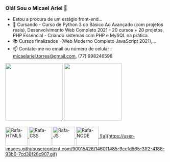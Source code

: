 ### Olá! Sou o Micael Ariel 👋
- Estou a procura de um estágio front-end...
- 🌱 Cursando - Curso de Python 3 do Básico Ao Avançado (com projetos reais), Desenvolvimento Web Completo 2021 - 20 cursos + 20 projetos, PHP Essencial - Criando sistemas com PHP e MySQL na prática.
- 📚 Cursos finalizados -(Web Moderno Completo JavaScript 2021),...
- 📫 Contate-me no email ou número de celular : micaelariel.torres@gmail.com, (77) 998246598

<div>
  <a href="https://github.com/MicaelAriel">
    <img height="180em" src="https://github-readme-stats.vercel.app/api?username=MicaelAriel&show_icons=true&theme=blue-green&include_all_commits=true&count_private=true"/>
    <img height="180em" src="https://github-readme-stats.vercel.app/api/top-langs/?username=MicaelAriel&layout=compact&langs_count=16&theme=blue-green"/>
    </div>
  
  <div style="display: inline_block"><br>
    <img align="center" alt="Rafa-HTML5" height="60" width="70" src="https://img.shields.io/badge/HTML5-E34F26?style=for-the-badge&logo=html5&logoColor=white">
    <img align="center" alt="Rafa-CSS" height="60" width="70" src="https://img.shields.io/badge/CSS-239120?&style=for-the-badge&logo=css3&logoColor=white">
    <img align="center" alt="Rafa-JS" height="60" width="70" src="https://img.shields.io/badge/JavaScript-323330?style=for-the-badge&logo=javascript&logoColor=F7DF1E">
    <img align="center" alt="Rafa-NODE" height="60" width="70" src="https://img.shields.io/badge/Node.js-43853D?style=for-the-badge&logo=node.js&logoColor=white">
    ![a](https://user-images.githubusercontent.com/90015426/146011485-9cefd565-3ff2-4186-93b0-7cd38f28c907.gif)

   
  </div>
  

  
  
  
  
  
